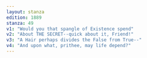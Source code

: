 ```yaml
---
layout: stanza
edition: 1889
stanza: 49
v1: "Would you that spangle of Existence spend"
v2: "About THE SECRET--quick about it, Friend!"
v3: "A Hair perhaps divides the False from True--"
v4: "And upon what, prithee, may life depend?"
---
```

